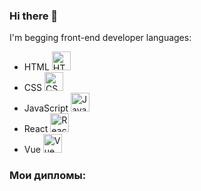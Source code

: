 ### Hi there 👋
I'm begging front-end developer
languages:
- HTML <img src="https://upload.wikimedia.org/wikipedia/commons/thumb/6/61/HTML5_logo_and_wordmark.svg/600px-HTML5_logo_and_wordmark.svg.png" height="30" alt="HTML5">
- CSS  <img src="https://upload.wikimedia.org/wikipedia/commons/d/d5/CSS3_logo_and_wordmark.svg" height="30" alt="CSS3">
- JavaScript <img src="https://upload.wikimedia.org/wikipedia/commons/6/6a/JavaScript-logo.png" height="30" alt="JavaScript">
- React <img src="https://upload.wikimedia.org/wikipedia/commons/a/a7/React-icon.svg" height="30" alt="React">
- Vue  <img src="https://vuejs.org/images/logo.png" height="30" alt="Vue">


### Мои дипломы:
<!-- Вставьте изображения ваших дипломов здесь -->
